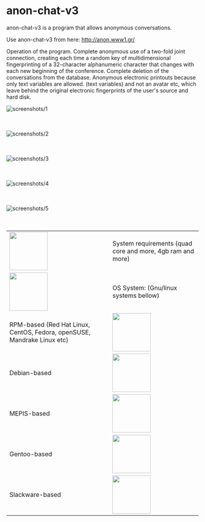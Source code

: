 
# anon-chat-v3
anon-chat-v3 is a program that allows anonymous conversations.

Use anon-chat-v3 from here: http://anon.www1.gr/

Operation of the program.
Complete anonymous use of a two-fold joint connection, creating each time a random key of multidimensional fingerprinting of a 32-character alphanumeric character that changes with each new beginning of the conference.
Complete deletion of the conversations from the database.
Anonymous electronic printouts because only text variables are allowed. (text variables) and not an avatar etc, which leave behind the original electronic fingerprints of the user's source and hard disk.

![screenshots/1](screenshots/1.png) <br> <br> <br>

![screenshots/2](screenshots/2.png) <br> <br> <br>

![screenshots/3](screenshots/3.png) <br> <br> <br>

![screenshots/4](screenshots/4.png) <br> <br> <br>

![screenshots/5](screenshots/5.png) <br> <br> <br>


<table>

<tr>
     <td> <img width="100" height="100" src="screenshots/system_requirements.png"> </td>
  <td> System requirements (quad core and more, 4gb ram and more) </td>
   </tr>
   
  <tr>
   <td> <img align="left" width="100" height="100" src="screenshots/os.jpg"> </td>
   <td>  OS System: (Gnu/linux systems bellow) </td>
  </tr>
 
 <tr>
  <td> RPM-based (Red Hat Linux, CentOS, Fedora, openSUSE, Mandrake Linux etc) </td>     
  <td>   <img width="100" height="100" src="screenshots/rpm.png"> </td>   
</tr>
  
 <tr>
  <td> Debian-based </td>
  <td> <img width="100" height="100" src="screenshots/debian.jpg"> </td>
 </tr>
     
 <tr>    
  <td> MEPIS-based </td> 
  <td> <img width="100" height="100" src="screenshots/mepis.png"> </td> 
</tr>

<tr>
 <td> Gentoo-based </td>
  <td> <img width="100" height="100" src="screenshots/gentoo.jpg"> </td>
</tr>
     
<tr>     
  <td> Slackware-based </td>
  <td> <img width="100" height="100" src="screenshots/slackware.jpg"> </td>      
</tr>

</table>
